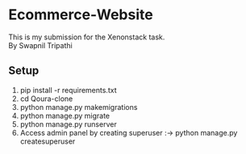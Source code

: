 # Ecommerce-Website

This is my submission for the Xenonstack task.  
By Swapnil Tripathi
## Setup
1. pip install -r requirements.txt
2. cd Qoura-clone
3. python manage.py makemigrations
4. python manage.py migrate
5. python manage.py runserver
6. Access admin panel by creating superuser :->  python manage.py createsuperuser